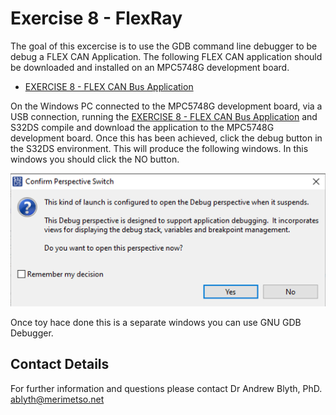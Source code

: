 # Exercise 8 - FlexRay

The goal of this excercise is to use the GDB command line debugger to be debug a FLEX CAN Application. The following FLEX CAN application should be downloaded and installed on an MPC5748G development board.

* [EXERCISE 8 - FLEX CAN Bus Application]()

On the Windows PC connected to the  MPC5748G development board, via a USB connection, running the [EXERCISE 8 - FLEX CAN Bus Application]() and S32DS compile and download the application to the MPC5748G development board. Once this has been achieved, click the debug button in the S32DS environment. This will produce the following windows. In this windows you should click the NO button.

![Debugger](Debugger.png)

Once toy hace done this is a separate windows you can use GNU GDB Debugger. 

## Contact Details

For further information and questions please contact Dr Andrew Blyth, PhD. <ablyth@merimetso.net>
